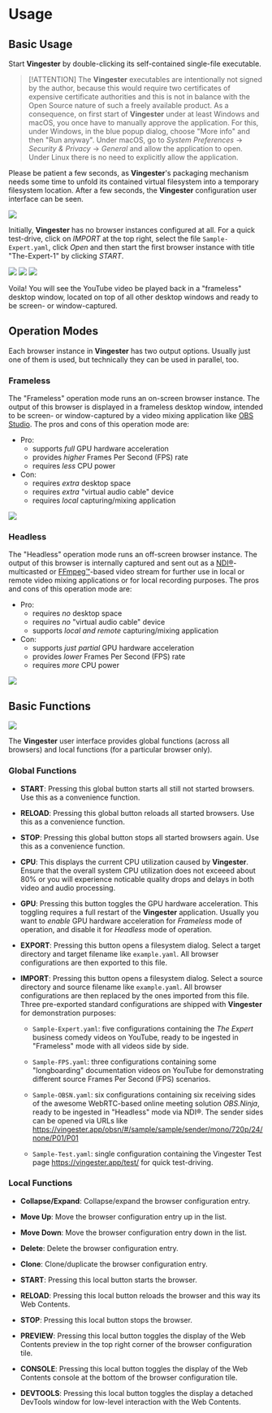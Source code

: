 
Usage
=====

Basic Usage
-----------

Start **Vingester** by double-clicking its self-contained single-file executable.

> [!ATTENTION]
> The **Vingester** executables are intentionally not signed by the
> author, because this would require two certificates of expensive
> certificate authorities and this is not in balance with the Open
> Source nature of such a freely available product. As a consequence,
> on first start of **Vingester** under at least Windows and macOS,
> you once have to manually approve the application. For this, under
> Windows, in the blue popup dialog, choose "More info" and then "Run
> anyway". Under macOS, go to *System Preferences* &rarr; *Security &
> Privacy* &rarr; *General* and allow the application to open. Under
> Linux there is no need to explicitly allow the application.

Please be patient a few seconds, as **Vingester**'s packaging mechanism needs
some time to unfold its contained virtual filesystem into a temporary filesystem location.
After a few seconds, the **Vingester** configuration user interface can be seen.

![](_media/usage-1.png)

Initially, **Vingester** has no browser instances configured at all.
For a quick test-drive, click on *IMPORT* at the top right, select
the file `Sample-Expert.yaml`, click *Open* and then start the
first browser instance with title "The-Expert-1" by clicking
*START*.

![](_media/usage-2.png)
![](_media/usage-3.png)
![](_media/usage-4.png)

Voila! You will see the YouTube video be played back in a "frameless"
desktop window, located on top of all other desktop windows and ready to
be screen- or window-captured.

Operation Modes
---------------

Each browser instance in **Vingester** has two output options. Usually
just one of them is used, but technically they can be used in
parallel, too.

### Frameless

The "Frameless" operation mode runs an on-screen browser instance. The
output of this browser is displayed in a frameless desktop window,
intended to be screen- or window-captured by a video mixing application
like [OBS Studio](https://obsproject.com). The pros and cons
of this operation mode are:

- Pro:
    - supports *full* GPU hardware acceleration
    - provides *higher* Frames Per Second (FPS) rate
    - requires *less* CPU power
- Con:
    - requires *extra* desktop space
    - requires *extra* "virtual audio cable" device
    - requires *local* capturing/mixing application

![](_media/usage-4.png)

### Headless

The "Headless" operation mode runs an off-screen browser
instance. The output of this browser is internally captured and
sent out as a [NDI&reg;](https://www.ndi.tv/)-multicasted or
[FFmpeg&trade;](https://ffmpeg.org)-based video stream for further use
in local or remote video mixing applications or for local recording purposes.
The pros and cons of this operation mode are:

- Pro:
    - requires *no* desktop space
    - requires *no* "virtual audio cable" device
    - supports *local and remote* capturing/mixing application
- Con:
    - supports *just partial* GPU hardware acceleration
    - provides *lower* Frames Per Second (FPS) rate
    - requires *more* CPU power

![](_media/usage-5.png)

Basic Functions
---------------

![](_media/usage-3.png)

The **Vingester** user interface provides global functions (across all browsers)
and local functions (for a particular browser only).

### Global Functions

- **START**: Pressing this global button starts all still not started browsers.
  Use this as a convenience function.

- **RELOAD**: Pressing this global button reloads all started browsers.
  Use this as a convenience function.

- **STOP**: Pressing this global button stops all started browsers again.
  Use this as a convenience function.

- **CPU**: This displays the current CPU utilization caused by **Vingester**.
  Ensure that the overall system CPU utilization does not exceeed about
  80% or you will experience noticable quality drops and delays in both video and
  audio processing.

- **GPU**: Pressing this button toggles the GPU hardware acceleration.
  This toggling requires a full restart of the **Vingester** application.
  Usually you want to *enable* GPU hardware acceleration for *Frameless*
  mode of operation, and disable it for *Headless* mode of operation.

- **EXPORT**: Pressing this button opens a filesystem dialog. Select a
  target directory and target filename like `example.yaml`. All browser
  configurations are then exported to this file.

- **IMPORT**: Pressing this button opens a filesystem dialog. Select a
  source directory and source filename like `example.yaml`. All browser
  configurations are then replaced by the ones imported from this file.
  Three pre-exported standard configurations are shipped with **Vingester**
  for demonstration purposes:

  - `Sample-Expert.yaml`: five configurations containing the *The Expert*
    business comedy videos on YouTube, ready to be ingested in "Frameless"
    mode with all videos side by side.

  - `Sample-FPS.yaml`: three configurations containing some "longboarding"
    documentation videos on YouTube for demonstrating different source
    Frames Per Second (FPS) scenarios.

  - `Sample-OBSN.yaml`: six configurations containing six receiving sides of
    the awesome WebRTC-based online meeting solution *OBS.Ninja*, ready
    to be ingested in "Headless" mode via NDI&reg;.
    The sender sides can be opened via URLs like
    https://vingester.app/obsn/#/sample/sample/sender/mono/720p/24/none/P01/P01

  - `Sample-Test.yaml`: single configuration containing the Vingester Test
    page https://vingester.app/test/ for quick test-driving.

### Local Functions

- **Collapse/Expand**: Collapse/expand the browser configuration entry.

- **Move Up**: Move the browser configuration entry up in the list.

- **Move Down**: Move the browser configuration entry down in the list.

- **Delete**: Delete the browser configuration entry.

- **Clone**: Clone/duplicate the browser configuration entry.

- **START**: Pressing this local button starts the browser.

- **RELOAD**: Pressing this local button reloads the browser and this way its Web Contents.

- **STOP**: Pressing this local button stops the browser.

- **PREVIEW**: Pressing this local button toggles the display of the Web Contents
  preview in the top right corner of the browser configuration tile.

- **CONSOLE**: Pressing this local button toggles the display of the Web Contents
  console at the bottom of the browser configuration tile.

- **DEVTOOLS**: Pressing this local button toggles the display a
  detached DevTools window for low-level interaction with the Web Contents.

